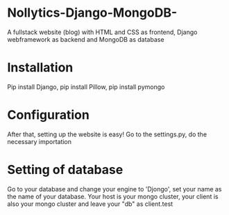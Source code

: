 # Nollytics-Django-MongoDB-
A fullstack website (blog) with HTML and CSS as frontend, Django webframework as backend and MongoDB as database

# Installation
Pip install Django, pip install Pillow, pip install pymongo

# Configuration
After that, setting up the website is easy! Go to the settings.py, do the necessary importation

# Setting of database
Go to your database and change your engine to 'Djongo', set your name as the name of your database. Your host is your mongo cluster, your client is also your mongo cluster and leave your "db" as client.test

